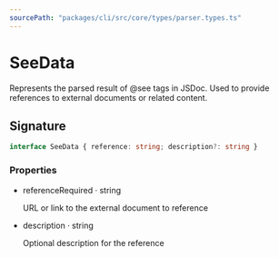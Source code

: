 ```yaml
---
sourcePath: "packages/cli/src/core/types/parser.types.ts"
---
```


# SeeData

 
Represents the parsed result of @see tags in JSDoc. Used to provide references to external documents or related content.


## Signature

```typescript
interface SeeData { reference: string; description?: string }
```

### Properties

<ul class="post-parameters-ul">
  <li class="post-parameters-li post-parameters-li-root">
    <span class="post-parameters--name">reference</span><span class="post-parameters--required">Required</span> · <span class="post-parameters--type">string</span>
    <br/>
    <p class="post-parameters--description">URL or link to the external document to reference</p>
  </li>
  <li class="post-parameters-li post-parameters-li-root">
    <span class="post-parameters--name">description</span> · <span class="post-parameters--type">string</span>
    <br/>
    <p class="post-parameters--description">Optional description for the reference</p>
  </li>
</ul>
